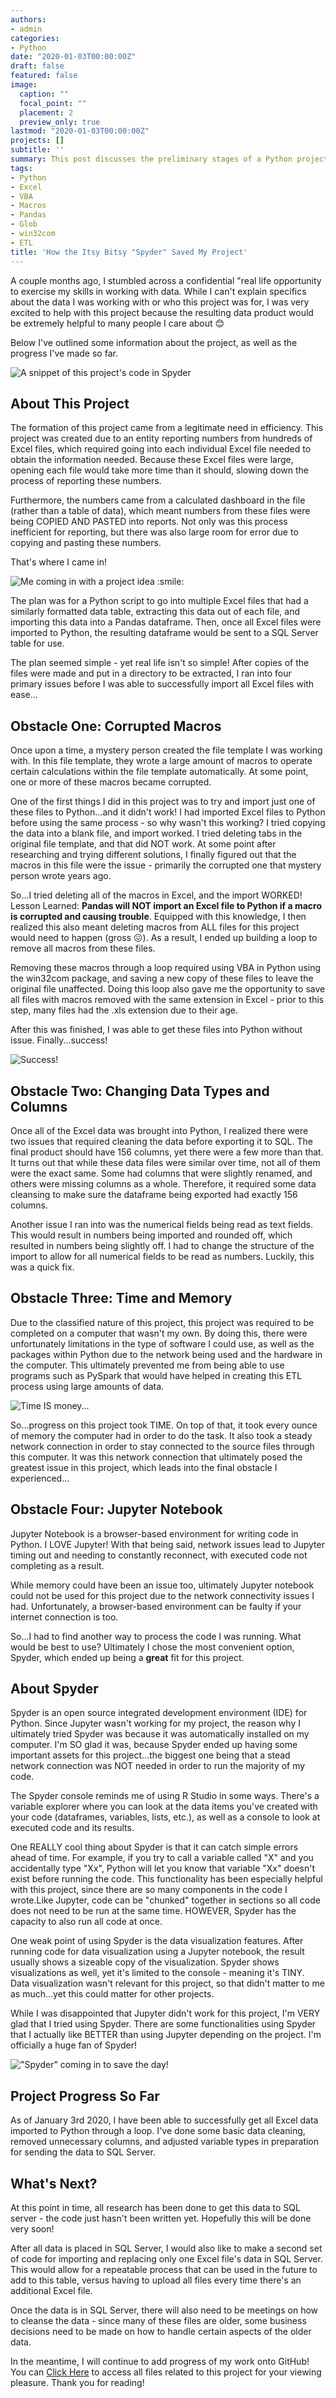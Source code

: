 ```yaml
---
authors:
- admin
categories:
- Python
date: "2020-01-03T00:00:00Z"
draft: false
featured: false
image:
  caption: ""
  focal_point: ""
  placement: 2
  preview_only: true
lastmod: "2020-01-03T00:00:00Z"
projects: []
subtitle: ''
summary: This post discusses the preliminary stages of a Python project that extracts data out of hundreds of Excel files, followed by sending them to SQL Server. Jupyter posed some unexpected network issues, and Spyder was a wonderful solution!
tags:
- Python
- Excel
- VBA
- Macros
- Pandas
- Glob
- win32com
- ETL
title: 'How the Itsy Bitsy "Spyder" Saved My Project'
---
```

A couple months ago, I stumbled across a confidential "real life opportunity to exercise my skills in working with data. While I can't explain specifics about the data I was working with or who this project was for, I was very excited to help with this project because the resulting data product would be extremely helpful to many people I care about :blush: 

Below I've outlined some information about the project, as well as the progress I've made so far.

![](Code.jpg "A snippet of this project's code in Spyder")

## About This Project

The formation of this project came from a legitimate need in efficiency. This project was created due to an entity reporting numbers from hundreds of Excel files, which required going into each individual Excel file needed to obtain the information needed. Because these Excel files were large, opening each file would take more time than it should, slowing down the process of reporting these numbers.

Furthermore, the numbers came from a calculated dashboard in the file (rather than a table of data), which meant numbers from these files were being COPIED AND PASTED into reports. Not only was this process inefficient for reporting, but there was also large room for error due to copying and pasting these numbers.

That's where I came in!

![](comingin.gif "Me coming in with a project idea :smile:")

The plan was for a Python script to go into multiple Excel files that had a similarly formatted data table, extracting this data out of each file, and importing this data into a Pandas dataframe. Then, once all Excel files were imported to Python, the resulting dataframe would be sent to a SQL Server table for use.

The plan seemed simple - yet real life isn't so simple! After copies of the files were made and put in a directory to be extracted, I ran into four primary issues before I was able to successfully import all Excel files with ease...

## Obstacle One: Corrupted Macros

Once upon a time, a mystery person created the file template I was working with. In this file template, they wrote a large amount of macros to operate certain calculations within the file template automatically. At some point, one or more of these macros became corrupted. 

One of the first things I did in this project was to try and import just one of these files to Python...and it didn't work! I had imported Excel files to Python before using the same process - so why wasn't this working? I tried copying the data into a blank file, and import worked. I tried deleting tabs in the original file template, and that did NOT work. At some point after researching and trying different solutions, I finally figured out that the macros in this file were the issue - primarily the corrupted one that mystery person wrote years ago.

So...I tried deleting all of the macros in Excel, and the import WORKED! Lesson Learned: **Pandas will NOT import an Excel file to Python if a macro is corrupted and causing trouble**. Equipped with this knowledge, I then realized this also meant deleting macros from ALL files for this project would need to happen (gross :confounded:). As a result, I ended up building a loop to remove all macros from these files.

Removing these macros through a loop required using VBA in Python using the win32com package, and saving a new copy of these files to leave the original file unaffected. Doing this loop also gave me the opportunity to save all files with macros removed with the same extension in Excel - prior to this step, many files had the .xls extension due to their age.

After this was finished, I was able to get these files into Python without issue. Finally...success!

![](success.gif "Success!")

## Obstacle Two: Changing Data Types and Columns

Once all of the Excel data was brought into Python, I realized there were two issues that required cleaning the data before exporting it to SQL. The final product should have 156 columns, yet there were a few more than that. It turns out that while these data files were similar over time, not all of them were the exact same. Some had columns that were slightly renamed, and others were missing columns as a whole. Therefore, it required some data cleansing to make sure the dataframe being exported had exactly 156 columns.

Another issue I ran into was the numerical fields being read as text fields. This would result in numbers being imported and rounded off, which resulted in numbers being slightly off. I had to change the structure of the import to allow for all numerical fields to be read as numbers. Luckily, this was a quick fix.

## Obstacle Three: Time and Memory

Due to the classified nature of this project, this project was required to be completed on a computer that wasn't my own. By doing this, there were unfortunately limitations in the type of software I could use, as well as the packages within Python due to the network being used and the hardware in the computer. This ultimately prevented me from being able to use programs such as PySpark that would have helped in creating this ETL process using large amounts of data. 

![](time.gif "Time IS money...")

So...progress on this project took TIME. On top of that, it took every ounce of memory the computer had in order to do the task. It also took a steady network connection in order to stay connected to the source files through this computer. It was this network connection that ultimately posed the greatest issue in this project, which leads into the final obstacle I experienced...

## Obstacle Four: Jupyter Notebook

Jupyter Notebook is a browser-based environment for writing code in Python. I LOVE Jupyter! With that being said, network issues lead to Jupyter timing out and needing to constantly reconnect, with executed code not completing as a result.

While memory could have been an issue too, ultimately Jupyter notebook could not be used for this project due to the network connectivity issues I had. Unfortunately, a browser-based environment can be faulty if your internet connection is too.

So...I had to find another way to process the code I was running. What would be best to use? Ultimately I chose the most convenient option, Spyder, which ended up being a **great** fit for this project.

## About Spyder

Spyder is an open source integrated development environment (IDE) for Python. Since Jupyter wasn't working for my project, the reason why I ultimately tried Spyder was because it was automatically installed on my computer. I'm SO glad it was, because Spyder ended up having some important assets for this project...the biggest one being that a stead network connection was NOT needed in order to run the majority of my code.

The Spyder console reminds me of using R Studio in some ways. There's a variable explorer where you can look at the data items you've created with your code (dataframes, variables, lists, etc.), as well as a console to look at executed code and its results. 

One REALLY cool thing about Spyder is that it can catch simple errors ahead of time. For example, if you try to call a variable called "X" and you accidentally type "Xx", Python will let you know that variable "Xx" doesn't exist before running the code. This functionality has been especially helpful with this project, since there are so many components in the code I wrote.Like Jupyter, code can be "chunked" together in sections so all code does not need to be run at the same time. HOWEVER, Spyder has the capacity to also run all code at once. 

One weak point of using Spyder is the data visualization features. After running code for data visualization using a Jupyter notebook, the result usually shows a sizeable copy of the visualization. Spyder shows visualizations as well, yet it's limited to the console - meaning it's TINY. Data visualization wasn't relevant for this project, so that didn't matter to me as much...yet this could matter for other projects.

While I was disappointed that Jupyter didn't work for this project, I'm VERY glad that I tried using Spyder. There are some functionalities using Spyder that I actually like BETTER than using Jupyter depending on the project. I'm officially a huge fan of Spyder!

![](spyder.gif '"Spyder" coming in to save the day!')

## Project Progress So Far

As of January 3rd 2020, I have been able to successfully get all Excel data imported to Python through a loop. I've done some basic data cleaning, removed unnecessary columns, and adjusted variable types in preparation for sending the data to SQL Server.

## What's Next?

At this point in time, all research has been done to get this data to SQL server - the code just hasn't been written yet. Hopefully this will be done very soon! 

After all data is placed in SQL Server, I would also like to make a second set of code for importing and replacing only one Excel file's data in SQL Server. This would allow for a repeatable process that can be used in the future to add to this table, versus having to upload all files every time there's an additional Excel file.

Once the data is in SQL Server, there will also need to be meetings on how to cleanse the data - since many of these files are older, some business decisions need to be made on how to handle certain aspects of the older data.

In the meantime, I will continue to add progress of my work onto GitHub! You can [Click Here](https://github.com/ErikaJacobs/Excel-Python-SQL-Migration) to access all files related to this project for your viewing pleasure. Thank you for reading!